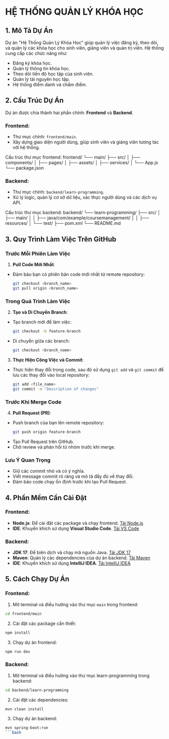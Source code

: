 # HỆ THỐNG QUẢN LÝ KHÓA HỌC

## 1. Mô Tả Dự Án

Dự án "Hệ Thống Quản Lý Khóa Học" giúp quản lý việc đăng ký, theo dõi, và quản lý các khóa học cho sinh viên, giảng viên và quản trị viên. Hệ thống cung cấp các chức năng như:

- Đăng ký khóa học.
- Quản lý thông tin khóa học.
- Theo dõi tiến độ học tập của sinh viên.
- Quản lý tài nguyên học tập.
- Hệ thống điểm danh và chấm điểm.

## 2. Cấu Trúc Dự Án

Dự án được chia thành hai phần chính: **Frontend** và **Backend**.

### **Frontend**:
- Thư mục chính: `frontend/main`.
- Xây dựng giao diện người dùng, giúp sinh viên và giảng viên tương tác với hệ thống.

Cấu trúc thư mục frontend:
frontend/ └── main/ ├── src/ │ ├── components/ │ ├── pages/ │ ├── assets/ │ ├── services/ │ └── App.js └── package.json

### **Backend**:
- Thư mục chính: `backend/learn-programming`.
- Xử lý logic, quản lý cơ sở dữ liệu, xác thực người dùng và các dịch vụ API.

Cấu trúc thư mục backend:
backend/ └── learn-programming/ ├── src/ │ ├── main/ │ │ ├── java/com/example/coursemanagement/ │ │ ├── resources/ │ └── test/ ├── pom.xml └── README.md

## 3. Quy Trình Làm Việc Trên GitHub

### Trước Mỗi Phiên Làm Việc
1. **Pull Code Mới Nhất**:
 - Đảm bảo bạn có phiên bản code mới nhất từ remote repository:
   ```bash
   git checkout <branch_name>
   git pull origin <branch_name>
   ```

### Trong Quá Trình Làm Việc
2. **Tạo và Di Chuyển Branch**:
 - Tạo branch mới để làm việc:
   ```bash
   git checkout -b feature-branch
   ```
 - Di chuyển giữa các branch:
   ```bash
   git checkout <branch_name>
   ```

3. **Thực Hiện Công Việc và Commit**:
 - Thực hiện thay đổi trong code, sau đó sử dụng `git add` và `git commit` để lưu các thay đổi vào local repository:
   ```bash
   git add <file_name>
   git commit -m "Description of changes"
   ```

### Trước Khi Merge Code
4. **Pull Request (PR)**:
 - Push branch của bạn lên remote repository:
   ```bash
   git push origin feature-branch
   ```
 - Tạo Pull Request trên GitHub.
 - Chờ review và phản hồi từ nhóm trước khi merge.

### Lưu Ý Quan Trọng
- Giữ các commit nhỏ và có ý nghĩa.
- Viết message commit rõ ràng và mô tả đầy đủ về thay đổi.
- Đảm bảo code chạy ổn định trước khi tạo Pull Request.

## 4. Phần Mềm Cần Cài Đặt

### **Frontend**:
- **Node.js**: Để cài đặt các package và chạy frontend. [Tải Node.js](https://nodejs.org)
- **IDE**: Khuyến khích sử dụng **Visual Studio Code**. [Tải VS Code](https://code.visualstudio.com)

### **Backend**:
- **JDK 17**: Để biên dịch và chạy mã nguồn Java. [Tải JDK 17](https://www.oracle.com/java/technologies/javase-jdk17-downloads.html)
- **Maven**: Quản lý các dependencies của dự án backend. [Tải Maven](https://maven.apache.org)
- **IDE**: Khuyến khích sử dụng **IntelliJ IDEA**. [Tải IntelliJ IDEA](https://www.jetbrains.com/idea)

## 5. Cách Chạy Dự Án

### **Frontend**:
1. Mở terminal và điều hướng vào thư mục `main` trong frontend:
 ```bash
 cd frontend/main
 ```

2. Cài đặt các package cần thiết:
 ```bash
npm install
```

3. Chạy dự án frontend:
 ```bash
npm run dev
 ```

### **Backend**:
1. Mở terminal và điều hướng vào thư mục learn-programming trong backend:
 ```bash
cd backend/learn-programming
 ```
2. Cài đặt các dependencies:
 ```bash
mvn clean install
 ```
3. Chạy dự án backend:
 ```bash
mvn spring-boot:run
 ```bash